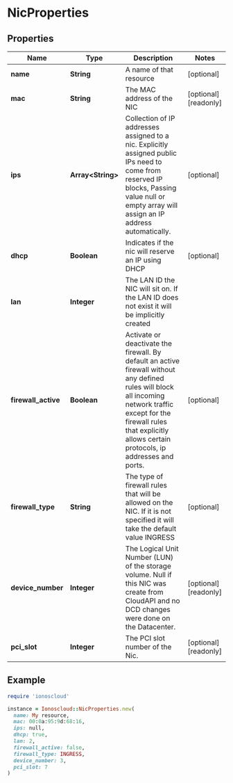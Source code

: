 # NicProperties

## Properties

| Name | Type | Description | Notes |
| ---- | ---- | ----------- | ----- |
| **name** | **String** | A name of that resource | [optional] |
| **mac** | **String** | The MAC address of the NIC | [optional][readonly] |
| **ips** | **Array&lt;String&gt;** | Collection of IP addresses assigned to a nic. Explicitly assigned public IPs need to come from reserved IP blocks, Passing value null or empty array will assign an IP address automatically. | [optional] |
| **dhcp** | **Boolean** | Indicates if the nic will reserve an IP using DHCP | [optional] |
| **lan** | **Integer** | The LAN ID the NIC will sit on. If the LAN ID does not exist it will be implicitly created |  |
| **firewall_active** | **Boolean** | Activate or deactivate the firewall. By default an active firewall without any defined rules will block all incoming network traffic except for the firewall rules that explicitly allows certain protocols, ip addresses and ports. | [optional] |
| **firewall_type** | **String** | The type of firewall rules that will be allowed on the NIC. If it is not specified it will take the default value INGRESS | [optional] |
| **device_number** | **Integer** | The Logical Unit Number (LUN) of the storage volume. Null if this NIC was create from CloudAPI and no DCD changes were done on the Datacenter. | [optional][readonly] |
| **pci_slot** | **Integer** | The PCI slot number of the Nic. | [optional][readonly] |

## Example

```ruby
require 'ionoscloud'

instance = Ionoscloud::NicProperties.new(
  name: My resource,
  mac: 00:0a:95:9d:68:16,
  ips: null,
  dhcp: true,
  lan: 2,
  firewall_active: false,
  firewall_type: INGRESS,
  device_number: 3,
  pci_slot: 7
)
```

